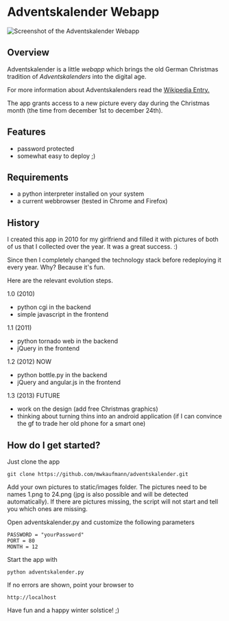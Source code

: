 Adventskalender Webapp
===============

![Screenshot of the Adventskalender Webapp](https://github.com/mwkaufmann/adventskalender/blob/master/adventskalender.png)

Overview
---------------

Adventskalender is a little *webapp* which brings the old German Christmas tradition of *Adventskalenders* into the digital age.

For more information about Adventskalenders read the [Wikipedia Entry.](http://en.wikipedia.org/wiki/Advent_calendar)

The app grants access to a new picture every day during the Christmas month (the time from december 1st to december 24th).

Features
---------------

- password protected
- somewhat easy to deploy ;)

Requirements
---------------
- a python interpreter installed on your system
- a current webbrowser (tested in Chrome and Firefox)


History
---------------

I created this app in 2010 for my girlfriend and filled it with pictures of both of us that I collected over the year.
It was a great success. :)

Since then I completely changed the technology stack before redeploying it every year.
Why? Because it's fun.

Here are the relevant evolution steps.

1.0 (2010)

- python cgi in the backend
- simple javascript in the frontend

1.1 (2011)

- python tornado web in the backend
- jQuery in the frontend

1.2 (2012) NOW

- python bottle.py in the backend
- jQuery and angular.js in the frontend

1.3 (2013) FUTURE

- work on the design (add free Christmas graphics)
- thinking about turning thins into an android application (if I can convince the gf to trade her old phone for a smart one)


How do I get started?
---------------

Just clone the app
  
    git clone https://github.com/mwkaufmann/adventskalender.git

Add your own pictures to static/images folder.
The pictures need to be names 1.png to 24.png (jpg is also possible and will be detected automatically).
If there are pictures missing, the script will not start and tell you which ones are missing.

Open adventskalender.py and customize the following parameters
  
    PASSWORD = "yourPassword"
    PORT = 80
    MONTH = 12 

Start the app with
  
    python adventskalender.py

If no errors are shown, point your browser to
  
    http://localhost

Have fun and a happy winter solstice! ;)
